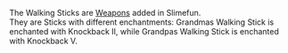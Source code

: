 The Walking Sticks are [Weapons](https://github.com/Slimefun/Slimefun4/wiki/Weapons) added in Slimefun.<br> They are Sticks with different enchantments: Grandmas Walking Stick is enchanted with Knockback II, while Grandpas Walking Stick is enchanted with Knockback V.

